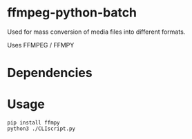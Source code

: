 # ffmpeg-python-batch
Used for mass conversion of media files into different formats.

Uses FFMPEG / FFMPY


# Dependencies

# Usage
```
pip install ffmpy
python3 ./CLIscript.py
```